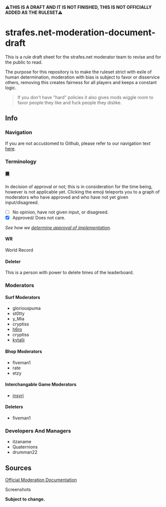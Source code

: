 **⚠️THIS IS A DRAFT AND IT IS NOT FINISHED, THIS IS NOT OFFICIALLY ADDED AS THE RULESET⚠️**

# strafes.net-moderation-document-draft

This is a rule draft sheet for the strafes.net moderator team to revise and for the public to read.

The purpose for this repository is to make the ruleset strict with exile of human determination, moderation with bias is subject to favor or disservice others, removing this creates fairness for all players and keeps a constant logic.

> If you don't have "hard" policies it also gives mods wiggle room to favor people they like and fuck people they dislike.

## Info

### Navigation

If you are not accustomed to Github, please refer to our navigation text [here](https://github.com/insyri/strafes.net-moderation-document-draft/blob/main/navigation.md).

### Terminology

#### [🟨](https://github.com/insyri/strafes.net-moderation-document-draft/blob/main/moderator-decision-tables.md)
In decision of approval or not; this is in consideration for the time being, however is not applicable yet. Clicking the emoji teleports you to a graph of moderators who have approved and who have not yet given input/disagreed.
- [ ] No opinion, have not given input, or disagreed.
- [x] Approved/ Does not care.

*See how we [determine approval of implementation](https://github.com/insyri/strafes.net-moderation-document-draft/blob/main/info/determination.md).*

#### WR
World Record

#### Deleter
This is a person with power to delete times of the leaderboard.

### Moderators

#### Surf Moderators

- gloriouspuma
- st0tty
- y_Mia
- cryptiss
- [h6ro](https://github.com/1337hiro)
- cryptiss
- [kytalii](https://github.com/Azurilex)

#### Bhop Moderators

- fiveman1
- rate
- etzy

#### Interchangable Game Moderators

- [insyri](https://github.com/insyri)

#### Deleters

- fiveman1

### Developers And Managers

- itzaname
- Quaternions
- drumman22

## Sources

[Official Moderation Documentation](https://docs.google.com/document/d/1D8i9_5HCNw1wh6CBcwK6Z-i3vq-MYuME4BJuoVD37SE/edit?usp=sharing)

Screenshots

**Subject to change.**
